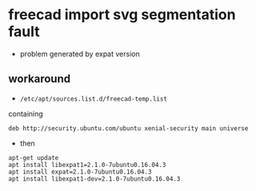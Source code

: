 # freecad import svg segmentation fault

- problem generated by expat version

## workaround

- `/etc/apt/sources.list.d/freecad-temp.list`

containing

```
deb http://security.ubuntu.com/ubuntu xenial-security main universe
```

- then

```
apt-get update
apt install libexpat1=2.1.0-7ubuntu0.16.04.3
apt install expat=2.1.0-7ubuntu0.16.04.3
apt install libexpat1-dev=2.1.0-7ubuntu0.16.04.3
```
